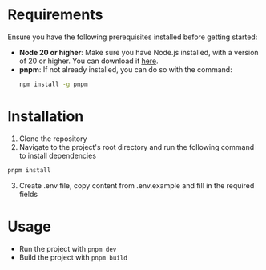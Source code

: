 
# Requirements
Ensure you have the following prerequisites installed before getting started:

- **Node 20 or higher**: Make sure you have Node.js installed, with a version of 20 or higher. You can download it [here](https://nodejs.org/).
- **pnpm**: If not already installed, you can do so with the command:
  ```bash
  npm install -g pnpm
  ```

# Installation
1. Clone the repository
2. Navigate to the project's root directory and run the following command to install dependencies
```bash
pnpm install
```
3. Create .env file, copy content from .env.example and fill in the required fields

# Usage
- Run the project with `pnpm dev`
- Build the project with `pnpm build`
